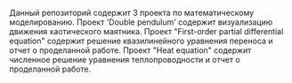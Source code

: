 Данный репозиторий содержит 3 проекта по математическому моделированию.
Проект 'Double pendulum' содержит визуализацию движения хаотического маятника.
Проект "First-order partial differential equation" содержит решение квазилинейного уравнения переноса и отчет о проделанной работе.
Проект "Heat equation" содержит численное решение уравнения теплопроводности и отчет о проделанной работе.
